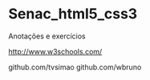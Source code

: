 Senac_html5_css3
================

Anotações e exercícios

http://www.w3schools.com/

github.com/tvsimao
github.com/wbruno
